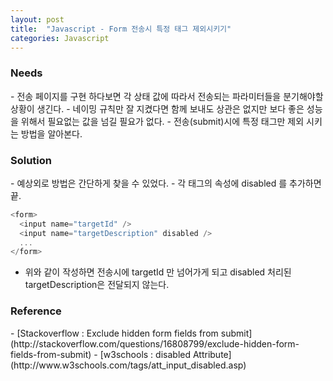 ```yaml
---
layout: post
title:  "Javascript - Form 전송시 특정 태그 제외시키기"
categories: Javascript
---
```


<h3>Needs</h3>
- 전송 페이지를 구현 하다보면 각 상태 값에 따라서 전송되는 파라미터들을 분기해야할 상황이 생긴다. 
- 네이밍 규칙만 잘 지켰다면 함께 보내도 상관은 없지만 보다 좋은 성능을 위해서 필요없는 값을 넘길 필요가 없다.
- 전송(submit)시에 특정 태그만 제외 시키는 방법을 알아본다.

<h3>Solution</h3>
- 예상외로 방법은 간단하게 찾을 수 있었다. 
- 각 태그의 속성에 disabled 를 추가하면 끝.

```Javascript
<form>
  <input name="targetId" />
  <input name="targetDescription" disabled />
  ...
</form>
```

- 위와 같이 작성하면 전송시에 targetId 만 넘어가게 되고 disabled 처리된 targetDescription은 전달되지 않는다.

<h3>Reference</h3>
- [Stackoverflow : Exclude hidden form fields from submit](http://stackoverflow.com/questions/16808799/exclude-hidden-form-fields-from-submit)
- [w3schools : disabled Attribute](http://www.w3schools.com/tags/att_input_disabled.asp)
